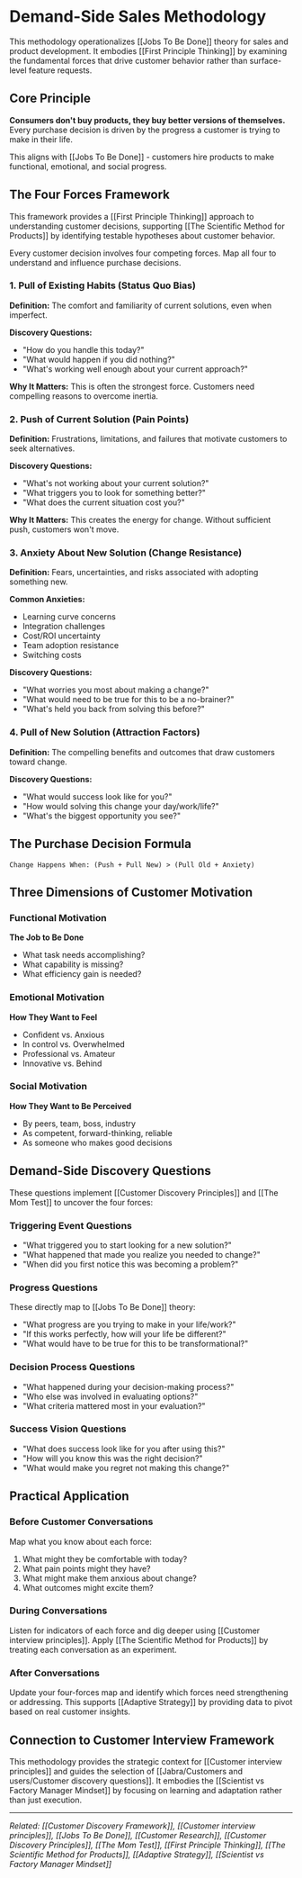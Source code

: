 # Demand-Side Sales Methodology

This methodology operationalizes [[Jobs To Be Done]] theory for sales and product development. It embodies [[First Principle Thinking]] by examining the fundamental forces that drive customer behavior rather than surface-level feature requests.

## Core Principle

**Consumers don't buy products, they buy better versions of themselves.** Every purchase decision is driven by the progress a customer is trying to make in their life.

This aligns with [[Jobs To Be Done]] - customers hire products to make functional, emotional, and social progress.

## The Four Forces Framework

This framework provides a [[First Principle Thinking]] approach to understanding customer decisions, supporting [[The Scientific Method for Products]] by identifying testable hypotheses about customer behavior.

Every customer decision involves four competing forces. Map all four to understand and influence purchase decisions.

### 1. Pull of Existing Habits (Status Quo Bias)

**Definition:** The comfort and familiarity of current solutions, even when imperfect.

**Discovery Questions:**

- "How do you handle this today?"
- "What would happen if you did nothing?"
- "What's working well enough about your current approach?"

**Why It Matters:** This is often the strongest force. Customers need compelling reasons to overcome inertia.

### 2. Push of Current Solution (Pain Points)

**Definition:** Frustrations, limitations, and failures that motivate customers to seek alternatives.

**Discovery Questions:**

- "What's not working about your current solution?"
- "What triggers you to look for something better?"
- "What does the current situation cost you?"

**Why It Matters:** This creates the energy for change. Without sufficient push, customers won't move.

### 3. Anxiety About New Solution (Change Resistance)

**Definition:** Fears, uncertainties, and risks associated with adopting something new.

**Common Anxieties:**

- Learning curve concerns
- Integration challenges
- Cost/ROI uncertainty
- Team adoption resistance
- Switching costs

**Discovery Questions:**

- "What worries you most about making a change?"
- "What would need to be true for this to be a no-brainer?"
- "What's held you back from solving this before?"

### 4. Pull of New Solution (Attraction Factors)

**Definition:** The compelling benefits and outcomes that draw customers toward change.

**Discovery Questions:**

- "What would success look like for you?"
- "How would solving this change your day/work/life?"
- "What's the biggest opportunity you see?"

## The Purchase Decision Formula

```
Change Happens When: (Push + Pull New) > (Pull Old + Anxiety)
```

## Three Dimensions of Customer Motivation

### Functional Motivation

**The Job to Be Done**

- What task needs accomplishing?
- What capability is missing?
- What efficiency gain is needed?

### Emotional Motivation

**How They Want to Feel**

- Confident vs. Anxious
- In control vs. Overwhelmed
- Professional vs. Amateur
- Innovative vs. Behind

### Social Motivation

**How They Want to Be Perceived**

- By peers, team, boss, industry
- As competent, forward-thinking, reliable
- As someone who makes good decisions

## Demand-Side Discovery Questions

These questions implement [[Customer Discovery Principles]] and [[The Mom Test]] to uncover the four forces:

### Triggering Event Questions

- "What triggered you to start looking for a new solution?"
- "What happened that made you realize you needed to change?"
- "When did you first notice this was becoming a problem?"

### Progress Questions

These directly map to [[Jobs To Be Done]] theory:

- "What progress are you trying to make in your life/work?"
- "If this works perfectly, how will your life be different?"
- "What would have to be true for this to be transformational?"

### Decision Process Questions

- "What happened during your decision-making process?"
- "Who else was involved in evaluating options?"
- "What criteria mattered most in your evaluation?"

### Success Vision Questions

- "What does success look like for you after using this?"
- "How will you know this was the right decision?"
- "What would make you regret not making this change?"

## Practical Application

### Before Customer Conversations

Map what you know about each force:

1. What might they be comfortable with today?
2. What pain points might they have?
3. What might make them anxious about change?
4. What outcomes might excite them?

### During Conversations

Listen for indicators of each force and dig deeper using [[Customer interview principles]]. Apply [[The Scientific Method for Products]] by treating each conversation as an experiment.

### After Conversations

Update your four-forces map and identify which forces need strengthening or addressing. This supports [[Adaptive Strategy]] by providing data to pivot based on real customer insights.

## Connection to Customer Interview Framework

This methodology provides the strategic context for [[Customer interview principles]] and guides the selection of [[Jabra/Customers and users/Customer discovery questions]]. It embodies the [[Scientist vs Factory Manager Mindset]] by focusing on learning and adaptation rather than just execution.

---

_Related: [[Customer Discovery Framework]], [[Customer interview principles]], [[Jobs To Be Done]], [[Customer Research]], [[Customer Discovery Principles]], [[The Mom Test]], [[First Principle Thinking]], [[The Scientific Method for Products]], [[Adaptive Strategy]], [[Scientist vs Factory Manager Mindset]]_